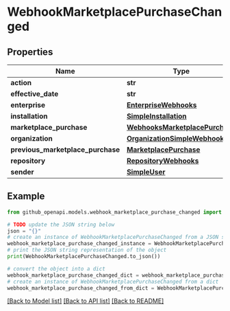 # WebhookMarketplacePurchaseChanged


## Properties

Name | Type | Description | Notes
------------ | ------------- | ------------- | -------------
**action** | **str** |  | 
**effective_date** | **str** |  | 
**enterprise** | [**EnterpriseWebhooks**](EnterpriseWebhooks.md) |  | [optional] 
**installation** | [**SimpleInstallation**](SimpleInstallation.md) |  | [optional] 
**marketplace_purchase** | [**WebhooksMarketplacePurchase**](WebhooksMarketplacePurchase.md) |  | 
**organization** | [**OrganizationSimpleWebhooks**](OrganizationSimpleWebhooks.md) |  | [optional] 
**previous_marketplace_purchase** | [**MarketplacePurchase**](MarketplacePurchase.md) |  | [optional] 
**repository** | [**RepositoryWebhooks**](RepositoryWebhooks.md) |  | [optional] 
**sender** | [**SimpleUser**](SimpleUser.md) |  | 

## Example

```python
from github_openapi.models.webhook_marketplace_purchase_changed import WebhookMarketplacePurchaseChanged

# TODO update the JSON string below
json = "{}"
# create an instance of WebhookMarketplacePurchaseChanged from a JSON string
webhook_marketplace_purchase_changed_instance = WebhookMarketplacePurchaseChanged.from_json(json)
# print the JSON string representation of the object
print(WebhookMarketplacePurchaseChanged.to_json())

# convert the object into a dict
webhook_marketplace_purchase_changed_dict = webhook_marketplace_purchase_changed_instance.to_dict()
# create an instance of WebhookMarketplacePurchaseChanged from a dict
webhook_marketplace_purchase_changed_from_dict = WebhookMarketplacePurchaseChanged.from_dict(webhook_marketplace_purchase_changed_dict)
```
[[Back to Model list]](../README.md#documentation-for-models) [[Back to API list]](../README.md#documentation-for-api-endpoints) [[Back to README]](../README.md)


